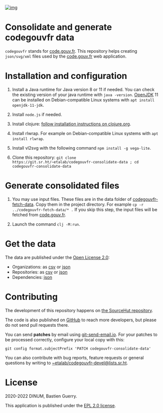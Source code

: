 [![img](https://img.shields.io/badge/Licence-EPL-orange.svg?style=flat-square)](https://git.sr.ht/~etalab/codegouvfr-consolidate-data/blob/master/LICENSE)

# Consolidate and generate codegouvfr data

`codegouvfr` stands for [code.gouv.fr](https://code.gouv.fr).  This
repository helps creating `json/svg/xml` files used by the
[code.gouv.fr](https://git.sr.ht/~etalab/code.gouv.fr) web
application.

# Installation and configuration

1. Install a Java runtime for Java version 8 or 11 if needed. You can
   check the existing version of your java runtime with `java
   -version`. [OpenJDK](https://openjdk.java.net/install/) 11 can be
   installed on Debian-compatible Linux systems with `apt install
   openjdk-11-jdk`.
   
2. Install `node.js` if needed.

3. Install clojure: [follow installation instructions on
   clojure.org](https://clojure.org/guides/getting_started).
   
4. Install rlwrap. For example on Debian-compatible Linux systems with
   `apt install rlwrap`.
   
5. Install vl2svg with the following command `npm install -g
   vega-lite`.
   
6. Clone this repository: `git clone
   https://git.sr.ht/~etalab/codegouvfr-consolidate-data ; cd
   codegouvfr-consolidate-data`

# Generate consolidated files

1. You may use input files.  These files are in the data folder of
   [codegouvfr-fetch-data](https://git.sr.ht/~etalab/codegouvfr-fetch-data).
   Copy them in the project directory.  For example `cp -r
   ../codegouvfr-fetch-data/* .`  If you skip this step, the input
   files will be fetched from [code.gouv.fr](https://code.gouv.fr).
   
2. Launch the command `clj -M:run`.

# Get the data

The data are published under the [Open License
2.0](https://www.etalab.gouv.fr/licence-ouverte-open-licence):

-   Organizations: as [csv](https://code.gouv.fr/data/organizations/csv/all.csv) or [json](https://code.gouv.fr/data/organizations/json/all.json)
-   Repositories: as [csv](https://code.gouv.fr/data/repositories/csv/all.csv) or [json](https://code.gouv.fr/data/repositories/json/all.json)
-   Dependencies: [json](https://code.gouv.fr/data/deps.json)

# Contributing

The development of this repository happens on [the SourceHut
repository](https://git.sr.ht/~etalab/codegouvfr-consolidate-data).  

The code is also published on
[GitHub](https://github.com/etalab/codegouvfr-data) to reach more
developers, but please do not send pull requests there.

You can send **patches** by email using
[git-send-email.io](https://git-send-email.io/).  For your patches to
be processed correctly, configure your local copy with this:

    git config format.subjectPrefix 'PATCH codegouvfr-consolidate-data'

You can also contribute with bug reports, feature requests or general
questions by writing to
[~etalab/codegouvfr-devel@lists.sr.ht](mailto:~etalab/codegouvfr-devel@lists.sr.ht).

# License

2020-2022 DINUM, Bastien Guerry.

This application is published under the [EPL 2.0
license](https://git.sr.ht/~etalab/codegouvfr-consolidate-data/blob/master/LICENSE).

